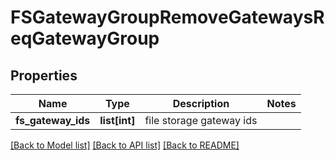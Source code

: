 # FSGatewayGroupRemoveGatewaysReqGatewayGroup

## Properties
Name | Type | Description | Notes
------------ | ------------- | ------------- | -------------
**fs_gateway_ids** | **list[int]** | file storage gateway ids | 

[[Back to Model list]](../README.md#documentation-for-models) [[Back to API list]](../README.md#documentation-for-api-endpoints) [[Back to README]](../README.md)


